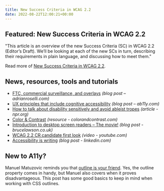 ```yaml
---
title: New Success Criteria in WCAG 2.2
date: 2022-08-22T12:00:21+00:00
---
```


## Featured: New Success Criteria in WCAG 2.2

"This article is an overview of the new Success Criteria (SC) in WCAG 2.2 (Editor’s Draft). We’ll be looking at each of the new SCs in turn, describing their requirements in plain language, and discussing how to meet them."

Read more of [New Success Criteria in WCAG 2.2](https://www.tpgi.com/new-success-criteria-in-wcag22/).

## News, resources, tools and tutorials

- [FTC, commercial surveillance, and overlays](https://adrianroselli.com/2022/08/ftc-commercial-surveillance-and-overlays.html) *(blog post – adrianroselli.com)*
- [UX principles that include cognitive accessibility](https://www.ab11y.com/articles/ux-principles-that-include-cognitive-accessibility/) *(blog post – ab11y.com)*
- [How to talk about disability sensitively and avoid ableist tropes](https://www.npr.org/2022/08/08/1115682836/how-to-talk-about-disability-sensitively-and-avoid-ableist-tropes) *(article - npr.org)*
- [Color & Contrast](https://colorandcontrast.com/) *(resource - colorandcontrast.com)*
- [Introduction to desktop screen readers – The movie!](https://brucelawson.co.uk/2022/introduction-to-desktop-screen-readers-the-movie/) *(blog post - brucelawson.co.uk)*
- [WCAG 2.2 CR candidate first look](https://www.youtube.com/watch?v=d_qYCV0WSRs) *(video - youtube.com)*
- [Accessibility is writing](https://www.linkedin.com/pulse/accessibility-writing-ian-demsky/) *(blog post - linkedin.com)*

## New to A11y?

Manuel Matuzovic reminds you that [outline is your friend](https://www.matuzo.at/blog/2022/focus-outline/). Yes, the outline property comes in handy, but Manuel also covers when it proves disadvantageous. This post has some good basics to keep in mind when working with CSS outlines.
